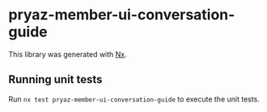 # pryaz-member-ui-conversation-guide

This library was generated with [Nx](https://nx.dev).

## Running unit tests

Run `nx test pryaz-member-ui-conversation-guide` to execute the unit tests.
